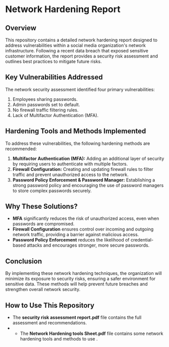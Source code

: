 # Network Hardening Report

## Overview
This repository contains a detailed network hardening report designed to address vulnerabilities within a social media organization's network infrastructure. Following a recent data breach that exposed sensitive customer information, the report provides a security risk assessment and outlines best practices to mitigate future risks.

## Key Vulnerabilities Addressed
The network security assessment identified four primary vulnerabilities:
1. Employees sharing passwords.
2. Admin passwords set to default.
3. No firewall traffic filtering rules.
4. Lack of Multifactor Authentication (MFA).

## Hardening Tools and Methods Implemented
To address these vulnerabilities, the following hardening methods are recommended:
1. **Multifactor Authentication (MFA):** Adding an additional layer of security by requiring users to authenticate with multiple factors.
2. **Firewall Configuration:** Creating and updating firewall rules to filter traffic and prevent unauthorized access to the network.
3. **Password Policy Enforcement & Password Manager:** Establishing a strong password policy and encouraging the use of password managers to store complex passwords securely.

## Why These Solutions?
- **MFA** significantly reduces the risk of unauthorized access, even when passwords are compromised.
- **Firewall Configuration** ensures control over incoming and outgoing network traffic, providing a barrier against malicious access.
- **Password Policy Enforcement** reduces the likelihood of credential-based attacks and encourages stronger, more secure passwords.

## Conclusion
By implementing these network hardening techniques, the organization will minimize its exposure to security risks, ensuring a safer environment for sensitive data. These methods will help prevent future breaches and strengthen overall network security.

## How to Use This Repository
- The **security risk assessment report.pdf** file contains the full assessment and recommendations.
- - The **Network Hardening tools Sheet.pdf** file contains some network hardening tools and methods to use .
 

